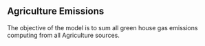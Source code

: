 ## Agriculture Emissions
 

 The objective of the model is to sum all green house gas emissions computing from all Agriculture sources. 
 
 